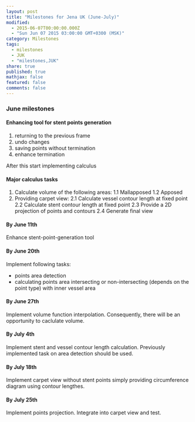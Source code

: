 ```yaml
---
layout: post
title: "Milestones for Jena UK (June-July)"
modified: 
  - 2015-06-07T00:00:00.000Z
  - "Sun Jun 07 2015 03:00:00 GMT+0300 (MSK)"
category: Milestones
tags: 
  - milestones
  - JUK
  - "milestones,JUK"
share: true
published: true
mathjax: false
featured: false
comments: false
---
```


### June milestones
#### Enhancing tool for stent points generation
1. returning to the previous frame
2. undo changes
3. saving points without termination
4. enhance termination

After this start implementing calculus

#### Major calculus tasks
1. Calculate volume of the following areas:
	1.1 Mallapposed
    1.2 Apposed
2. Providing carpet view:
	2.1 Calculate vessel contour length at fixed point
    2.2 Calculate stent contour length at fixed point
    2.3 Provide a 2D projection of points and contours
    2.4 Generate final view

#### By June 11th
Enhance stent-point-generation tool
#### By June 20th
Implement following tasks:
* points area detection
* calculating points area intersecting or non-intersecting (depends on the point type) with inner vessel area

#### By June 27th
Implement volume function interpolation. Consequently, there will be an opportunity to caclulate volume.
#### By July 4th
Implement stent and vessel contour length calculation. Previously implemented task on area detection should be used.
#### By July 18th
Implement carpet view without stent points simply providing circumference diagram using contour lengthes.
#### By July 25th
Implement points projection. Integrate into carpet view and test.